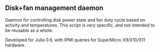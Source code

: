 Disk+fan management daemon
--------------------------

Daemon for controlling disk power state and fan duty cycle based on activity and
temperatures. This script is very specific, and not intended to be reusable as a whole.

Developed for Julia 0.6, with IPMI queries for SuperMicro X9/X10/X11 hardware.
